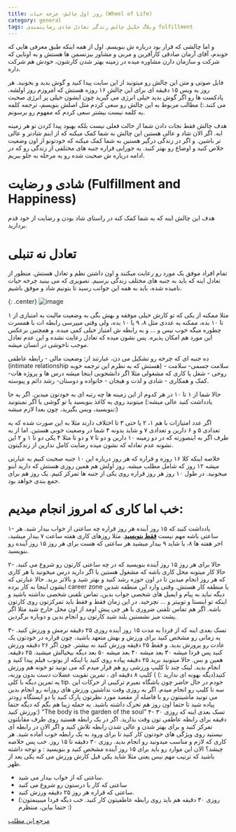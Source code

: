 ```yaml
---
title: روز اول چالش- چرخه حیات (Wheel of Life)
category: general
tags: وبلاگ جکیل چالش زندگی تعادل شادی رضایتمندی fulfillment
---
```



و اما چالشی که قرار بود درباره ش بنویسم. 
اول از همه اینکه طبق معرفی هایی که خوندم، آقای آرمان صادقی کارآفرین و مربی و مشاور بیزنسمن ها هستش و به اونایی که شرکت و سازمان دارن مشاوره میده در زمینه بهتر شدن کارشون، خودش هم شرکت داره. 

فایل صوتی و متن این چالش رو میتونید از این سایت پیدا کنید و گوش بدید و بخونید. هر روز یه ویس ۱۵ دقیقه ای برای این چالش ۱۶ روزه هستش که امروزم روز اولشه. پادکست ها رو اگر گوش بدید خیلی انرژی می گیرید چون ایشون خیلی پر انرژی صحبت می کنند.:) مطالب مربوط به این چالش رو سعی کردم مثل اصلش بنویسم، ترجمه کلمه به کلمه نیست بیشتر سعی کردم که مفهوم رو برسونم.

هدف چالش فقط نجات دادن شما از حالت فعلی نیست بلکه بهبود پیدا کردن تو هر زمینه ایه.
اگر الان شاد و عالی هستین این چالش به شما کمک میکنه که از اینم شادتر و عالی تر باشین. 
و اگر در زندگی درگیر هستین به شما کمک میکنه که خودتونو از اون وضعیت خلاص کنید و اوضاع رو بهتر کنید. یه جورایی قراره جنبه های مختلفی از زندگی رو که در ادامه درباره ش صحبت شده رو یه مرحله به جلو ببریم.

# شادی و رضایت (Fulfillment and Happiness)

هدف این چالش اینه که به شما کمک کنه در راستای شاد بودن و رضایت از خود قدم بردارید. 
# تعادل نه تنبلی
تمام افراد موفق یک مورد رو رعایت میکنند و اون داشتن نظم و تعادل هستش.
 منظور از تعادل اینه که باید به جنبه های مختلف زندگی برسیم.
 تصویری که می بینید چرخه حیات نامیده شده، باید به همه این جوانب رسید تا بتونیم شاد و موفق باشیم.
 
 {: .center}
![image](https://titaniumsuccess.com/wp-content/uploads/2017/05/The-Titanium-Success-Wheel-of-Life-Infographic.jpg "Wheel of Life")


مثلا ممکنه از یکی که تو کارش خیلی موفقه و بهش بگی به وضعیت مالیت یه امتیازی از ۱ تا ۱۰ بده، ممکنه یه عددی مثل ۸، ۹ یا ۱۰ بده،  ولی وقتی میپرسی رابطه ات با همسرت چطوره میگه خوب نیس و … و به رابطه ش امتیاز خیلی کمی میده. و همچنین برعکس این مورد هم امکان پذیره. پس نشون میده که تعادل رعایت نشده و این عدم تعادل موجب ناخوشی در انسان میشه. 

ده جنبه ای که چرخه رو تشکیل می دن، عبارتند از: وضعیت مالی - رابطه عاطفی (intimate relationship هستش که به نظرم این ترجمه خوبه) - سلامت جسمی- سلامت روحی - شغل یا کاری که مشغولی مثلا اگر دانشجویی اینجا میشه درس ها و پروژه هات- کمک و همکاری - شادی و لذت و هیجان - خانواده و دوستان- رشد دائم و پیوسته. 

 حالا شما از ۱ تا ۱۰ در هر کدوم از این زمینه ها چه رتبه ای به خودتون میدین. اگر یه جا یادداشت کنید عالی میشه:) میتونید روی یه کاغذ بنویسید یا تو گوشی یا اگر نمیتونید بنویسید، ویس بگیرید، چون بعدا لازم میشه:)

اگر عدد امتیازات با هم ۱، ۲ یا حتی ۳ تا اختلاف دارند مثلا به این صورت شده که یه تعدادی ۵ و ۶ دارین و تعدادی ۷ و شاید یدونه ۴ شما در وضعیت خوبی هستین.
اما از یه طرف اگر به اینصورته که در دو زمینه ۱۰ دارین و دو تا ۷ و دو تا مثلا ۴ یکی دو تا ۱ و ۲ این نشونه عدم تعادله که نشون میده رضایت کامل ندارین از زندگیتون.

خلاصه اینکه کلا ۱۶ روزه و قراره که هر روز درباره این ۱۰ جنبه صحبت کنیم به عبارتی میشه ۱۲ روز که شامل مطلب میشه. روز اولش هم همین روزی هستش که دارید اینو میخونید. در طول ۱۰ روز هر روز قراره روی یکی از جنبه ها تمرکز کنیم. یک روز هم برای جمع بندی خواهد بود.

# خب اما کاری که امروز انجام میدیم:
۱- یادداشت کنید که ۱۵ روز آینده هر روز قراره چه ساعتی از خواب بیدار شید. هر ساعتی باشه مهم نیست <u>**فقط بنویسید**</u>. مثلا روزهای کاری هفته ساعت ۷ بیدار میشید، اخر هفته ها ۸، یا شاید ۹ بیدار میشید هر ساعتی که هست برای هر روز ۱۵ روز آینده رو بنویسید.

۲- حالا برای هر روز ۱۵ روز آینده بنویسید که در چه ساعتی کارتون رو شروع می کنید. حالا کار میتونه محل کاری باشه که مشغول هستین یا اگر دارید درس میخونید یا هر کاری که هر روز انجام میدین تا در اون حوزه رشد کنید و بهتر شید و بالاتر برید. حالا عبارتی که ایشون اینجا به کار برده career zone یا منطقه کار هستش. وقتی وارد این منطقه شدین دیگه نباید به پیام و ایمیل های شخصی جواب بدین، تماس تلفنی شخصی نداشته باشید و اینکه تو اینستا و توییتر و … نچرخید. در این زمان فقط و فقط باید تمرکزتون روی کارتون باشه.
اگر هم تماس تلفنی ضروری یا هر چی پیش اومد از اون محل خارج شید مثلا اگر پشت میز نشستین بلند شید کارتون رو انجام بدین و دوباره برگردین.

۳- تسک بعدی اینه که از فردا به مدت ۱۵ روز آینده روزی ۲۵ دقیقه نرمش و ورزش کنید. یه زمانی رو مشخص کنید برای ورزش و بهش متعهد باشید، چون قراره در خودتون یک عادت رو پرورش بدید. و فقط ۲۵ دقیقه ورزش کنید نه بیشتر. چون اگر ۲۶ دقیقه ورزش کنید پس فردا میشه ۳۰ بعد میشه ۴۰ بعد میشه ۵۰ بعد دیگه بیخیالش میشید. ۲۵ دقیقه. همین و بس.
حالا میتونید برید ۲۵ دقیقه پیاده روی کنید یا اینکه از یوتوب فیلم پیدا کنید و انجام بدید. 
لینک چند تا کلیپ ورزشی رو هم قرار میدم که می تونید تو خونه هم ورزش کنید(دیگه بهونه ای ندارید :) ) کلیپ ۸ دقیقه ای ، تمرین تقویت عضلات دست بدون وزنه، یه تمرین دیگه با کلی tip. خودم در حال حاضر چون باشگاه نمیرم ترکیبی از حرکات این سه تا کلیپ رو انجام میدم. اگر یه روزی وقت نداشتین ورزش های روزانه رو انجام بدین می تونید ماشینتون رو با فاضله از مقصد مورد نظرتون پارک کنید یا دو ایستگاه زودتر پیاده شید تا حتما اون روز هم تحرک داشته باشید. یه جمله زیبا هم بگم که دیگه حتما ورزش کنید:) 
“The body is the garden of the soul”
۴- تسک بعدی اینه که روزی ۳۰ دقیقه برای رابطه عاطفی تون وقت بذارید. اگر در یک رابطه هستید روی طرف مقابلتون تمرکز کنید و برای بهتر شدن و عالی شدن رابطه تلاش کنید و اگر الان در رابطه ای نیستید روی ویژگی های خودتون کار کنید تا برای ورود به یک رابطه خوب آماده شید. هر کاری که لازم و مناسب میدونید رو انجام بدید. روزی ۳۰ دقیقه تا ۱۵ روز.
خب پس خلاصه چیشد؟
الان این موارد رو باید برای ۱۵ روز آینده مشخص کنید و بنویسید :
و توجه داشته باشید که ترتیب مهم نیس یعنی مثلا شاید یکی قبل کارش ورزش می کنه یکی بعد از ظهر.
*	ساعتی که از خواب بیدار می شید.
*	ساعتی که کار یا درستون رو شروع می کنید
*	ساعتی که قراره هر روز ۲۵ دقیقه ورزش کنید.
*	روزی ۳۰ دقیقه هم باید روی رابطه عاطفیتون کار کنید.
خب دیگه فردا میبینمتون:) حتما بیاین، منتظرم :)


[مرجع این مطلب]

[مرجع این مطلب]: https://titaniumsuccess.com/podcast/the-titanium-wheel-of-life/


